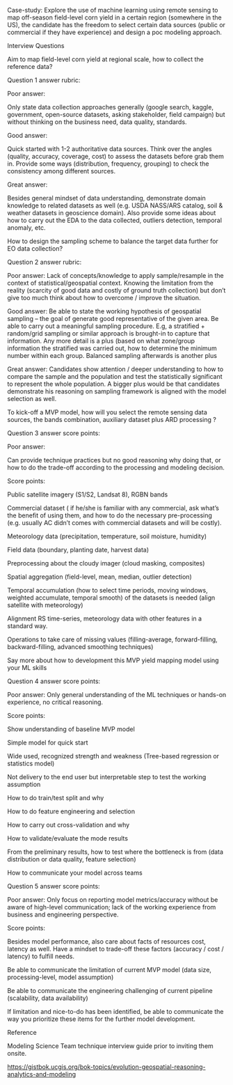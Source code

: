  

 

Case-study: Explore the use of machine learning using remote sensing to map off-season field-level corn yield in a certain region (somewhere in the US), the candidate has the freedom to select certain data sources (public or commercial if they have experience) and design a poc modeling approach. 

 

Interview Questions 

Aim to map field-level corn yield at regional scale, how to collect the reference data?  

 

Question 1 answer rubric: 

Poor answer:  
 

Only state data collection approaches generally (google search, kaggle, government, open-source datasets, asking stakeholder, field campaign) but without thinking on the business need, data quality, standards.  

 

Good answer:  

Quick started with 1-2 authoritative data sources. Think over the angles (quality, accuracy, coverage, cost) to assess the datasets before grab them in. Provide some ways (distribution, frequency, grouping) to check the consistency among different sources. 

 

Great answer:  

Besides general mindset of data understanding, demonstrate domain knowledge to related datasets as well (e.g. USDA NASS/ARS catalog, soil & weather datasets in geoscience domain). Also provide some ideas about how to carry out the EDA to the data collected, outliers detection, temporal anomaly, etc. 

 

How to design the sampling scheme to balance the target data further for EO data collection? 

Question 2 answer rubric: 

Poor answer:  Lack of concepts/knowledge to apply sample/resample in the context of statistical/geospatial context. Knowing the limitation from the reality (scarcity of good data and costly of ground truth collection) but don’t give too much think about how to overcome / improve the situation. 

 

Good answer:  Be able to state the working hypothesis of geospatial sampling – the goal of generate good representative of the given area. Be able to carry out a meaningful sampling procedure. E.g, a stratified + random/grid sampling or similar approach is brought-in to capture that information. Any more detail is a plus (based on what zone/group information the stratified was carried out, how to determine the minimum number within each group. Balanced sampling afterwards is another plus 

 

Great answer: Candidates show attention / deeper understanding to how to compare the sample and the population and test the statistically significant to represent the whole population. A bigger plus would be that candidates demonstrate his reasoning on sampling framework is aligned with the model selection as well. 

  

 

To kick-off a MVP model, how will you select the remote sensing data sources, the bands combination, auxiliary dataset plus ARD processing ? 

 

Question 3 answer score points: 

Poor answer: 

Can provide technique practices but no good reasoning why doing that, or how to do the trade-off according to the processing and modeling decision. 

 

Score points:   

Public satellite imagery (S1/S2, Landsat 8), RGBN bands 

Commercial dataset ( if he/she is familiar with any commercial,  ask what’s the benefit of using them, and how to do the necessary pre-processing (e.g. usually AC didn’t comes with commercial datasets and will be costly). 

Meteorology data (precipitation, temperature, soil moisture, humidity) 

Field data (boundary, planting date, harvest data) 

Preprocessing about the cloudy imager (cloud masking, composites) 

Spatial aggregation (field-level, mean, median, outlier detection) 

Temporal accumulation (how to select time periods, moving windows, weighted accumulate, temporal smooth) of the datasets is needed (align satellite with meteorology) 

Alignment RS time-series, meteorology data with other features in a standard way. 

Operations to take care of missing values (filling-average, forward-filling, backward-filling, advanced smoothing techniques) 

 

Say more about how to development this MVP yield mapping model using your ML skills 

 

Question 4 answer score points: 

Poor answer:  Only general understanding of the ML techniques or hands-on experience, no critical reasoning. 

 

Score points:  

Show understanding of baseline MVP model  

Simple model for quick start 

Wide used, recognized strength and weakness (Tree-based regression or statistics model) 

Not delivery to the end user but interpretable step to test the working assumption 

How to do train/test split and why 

How to do feature engineering and selection 

How to carry out cross-validation and why 

How to validate/evaluate the mode results 

From the preliminary results, how to test where the bottleneck is from (data distribution or data quality, feature selection) 

 

How to communicate your model across teams 

 

Question 5 answer score points: 

Poor answer:  Only focus on reporting model metrics/accuracy without be aware of high-level communication; lack of the working experience from business and engineering perspective. 

 

Score points:  

Besides model performance, also care about facts of resources cost, latency as well. Have a mindset to trade-off these factors (accuracy / cost / latency) to fulfill needs. 

Be able to communicate the limitation of current MVP model (data size, processing-level, model assumption) 

Be able to communicate the engineering challenging of current pipeline (scalability, data availability) 

If limitation and nice-to-do has been identified, be able to communicate the way you prioritize these items for the further model development. 

 

Reference 

Modeling Science Team technique interview guide prior to inviting them onsite.  

https://gistbok.ucgis.org/bok-topics/evolution-geospatial-reasoning-analytics-and-modeling 